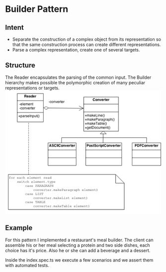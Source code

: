 # Builder Pattern
## Intent
* Separate the construction of a complex object from its representation so that the same construction process can create different representations.
* Parse a complex representation, create one of several targets.

## Structure
The Reader encapsulates the parsing of the common input. The Builder hierarchy makes possible the polymorphic creation of many peculiar representations or targets.
![Builder diagram](builder.png)

## Example
For this pattern I implemented a restaurant's meal builder. The client can assemble his or her meal selecting a protein and two side dishes, each choice has it's price. Also he or she can add a beverage and a dessert.

Inside the index.spec.ts we execute a few scenarios and we assert them with automated tests.